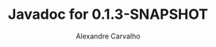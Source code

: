 ---
title: Javadoc for 0.1.3-SNAPSHOT
author: Alexandre Carvalho
menu_title: 0.1.3-SNAPSHOT
category: javadoc_docs
layout: iframe
iframe_url: /docs/0.1.3-SNAPSHOT/site/apidocs/index.html
order: 8
---